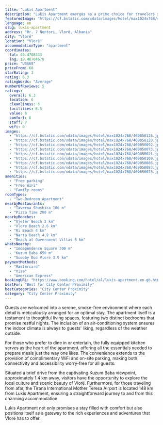 ```yaml
---
title: "Lukis Apartment"
description: "Lukis Apartment emerges as a prime choice for travelers seeking comfort and convenience in the heart of Vlorë."
featuredImage: "https://cf.bstatic.com/xdata/images/hotel/max1024x768/469050126.jpg?k=83da1f5068fb9771306f8f01f42a359e5bff9f170293b10c4a924192aff7a108&o=&hp=1"
language: en
slug: lukis-apartment
address: "Rr. 7 Nentori, Vlorë, Albania"
city: "Vlorë"
location: "Vlorë"
accommodationType: "apartment"
coordinates:
  lat: 40.4708333
  lng: 19.48704678
price: "US$68"
priceFrom: 68
starRating: 3
rating: 6.3
ratingWords: "Average"
numberOfReviews: 5
ratings:
  overall: 6.3
  location: 6
  cleanliness: 6
  facilities: 6.5
  value: 6
  comfort: 6
  staff: 7
  wifi: 0
images:
  - "https://cf.bstatic.com/xdata/images/hotel/max1024x768/469050126.jpg?k=83da1f5068fb9771306f8f01f42a359e5bff9f170293b10c4a924192aff7a108&o=&hp=1"
  - "https://cf.bstatic.com/xdata/images/hotel/max1024x768/469050120.jpg?k=2f50b3be392b4863c1eff49bc8dffa20e391663d1dae3846e71ed32c5566b7c4&o=&hp=1"
  - "https://cf.bstatic.com/xdata/images/hotel/max1024x768/469050092.jpg?k=be60f83968ef0f3b2257741e36a32a752b6dffd9ec02fa08d054b951c87d1235&o=&hp=1"
  - "https://cf.bstatic.com/xdata/images/hotel/max1024x768/469050073.jpg?k=50b6832b6c7bd24801627c7c03806aacb36a047d0673b5164cdd380fece138e4&o=&hp=1"
  - "https://cf.bstatic.com/xdata/images/hotel/max1024x768/469050021.jpg?k=486229c2283da83a0a2572196a72e3e971a44da5f8b21f84409e57e0d0ea97b8&o=&hp=1"
  - "https://cf.bstatic.com/xdata/images/hotel/max1024x768/469050109.jpg?k=d334265c79901a93f14c94b5b274e842d049dd3ddd222d41bd3bfc26aee404ce&o=&hp=1"
  - "https://cf.bstatic.com/xdata/images/hotel/max1024x768/469050086.jpg?k=4124f44aab5736120e97a114787abd3f4676c4f2a5fa4a9de487a1922a04f780&o=&hp=1"
  - "https://cf.bstatic.com/xdata/images/hotel/max1024x768/469050083.jpg?k=34460aab7c98aac57dc2907e1dc13e28d25eaf48d23411cd75effb6bb1466bd2&o=&hp=1"
  - "https://cf.bstatic.com/xdata/images/hotel/max1024x768/469050078.jpg?k=49d5a3088a2ceaa0f59786458a9019b20d8212f39ecc8314cd2750e70e59816c&o=&hp=1"
amenities:
  - "Free parking"
  - "Free WiFi"
  - "Family rooms"
roomTypes:
  - "Two-Bedroom Apartment"
nearbyRestaurants:
  - "Taverna Shushica 100 m"
  - "Pizza Time 200 m"
nearbyBeaches:
  - "Vjetër Beach 2 km"
  - "Vlore Beach 2.6 km"
  - "Ri Beach 4 km"
  - "Narta Beach 4.8 km"
  - "Beach at Government Villas 6 km"
whatsNearby:
  - "Independence Square 300 m"
  - "Kuzum Baba 650 m"
  - "Scooby Doo Vlore 3.9 km"
paymentMethods:
  - "Mastercard"
  - "Visa"
  - "American Express"
bookingURL: "https://www.booking.com/hotel/al/lukis-apartment.en-gb.html?aid=8035640"
bestFor: "Best for City Center Proximity"
bestCategories: "City Center Proximity"
category: "City Center Proximity"
---
```


Guests are welcomed into a serene, smoke-free environment where each detail is meticulously arranged for an optimal stay. The apartment itself is a testament to thoughtful living spaces, featuring two distinct bedrooms that promise restful nights. The inclusion of an air-conditioning system ensures the indoor climate is always to guests' liking, regardless of the weather outside.

For those who prefer to dine in or entertain, the fully equipped kitchen serves as the heart of the apartment, offering all the essentials needed to prepare meals just the way one likes. The convenience extends to the provision of complimentary WiFi and on-site parking, making both connectivity and accessibility worry-free for all guests.

Situated a brief drive from the captivating Kuzum Baba viewpoint, approximately 1.4 km away, visitors have the opportunity to explore the local culture and scenic beauty of Vlorë. Furthermore, for those traveling from afar, the Tirana International Mother Teresa Airport is located 148 km from Lukis Apartment, ensuring a straightforward journey to and from this charming accommodation.

Lukis Apartment not only promises a stay filled with comfort but also positions itself as a gateway to the rich experiences and adventures that Vlorë has to offer.